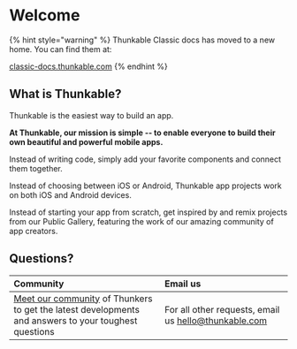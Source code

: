 # Welcome

{% hint style="warning" %}
Thunkable Classic docs has moved to a new home. You can find them at: 

[classic-docs.thunkable.com](https://classic-docs.thunkable.com)
{% endhint %}

## What is Thunkable?

Thunkable is the easiest way to build an app.

**At Thunkable, our mission is simple -- to enable everyone to build their own beautiful and powerful mobile apps.**

Instead of writing code, simply add your favorite components and connect them together.

Instead of choosing between iOS or Android, Thunkable app projects work on both iOS and Android devices.

Instead of starting your app from scratch, get inspired by and remix projects from our Public Gallery, featuring the work of our amazing community of app creators.

## Questions?

| Community | Email us |
| :--- | :--- |
| [Meet our community](https://community.thunkable.com/) of Thunkers to get the latest developments and answers to your toughest questions | For all other requests, email us [hello@thunkable.com](mailto:hello@thunkable.com) |

